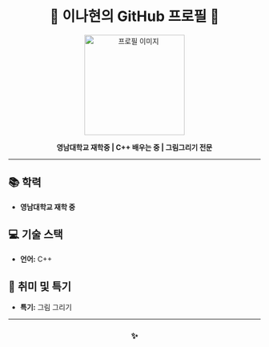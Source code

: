 <h1 align="center">🌟 이나현의 GitHub 프로필 🌟</h1>

<p align="center">
  <img src="your-profile-image-url.jpg" alt="프로필 이미지" width="200"/>
</p>

<p align="center">
  <strong>영남대학교 재학중 | C++ 배우는 중 | 그림그리기 전문</strong>
</p>

---

## 📚 학력
- **영남대학교 재학 중**

## 💻 기술 스택
- **언어:** C++

## 🎨 취미 및 특기
- **특기:** 그림 그리기

---

<h3 align="center">✨
